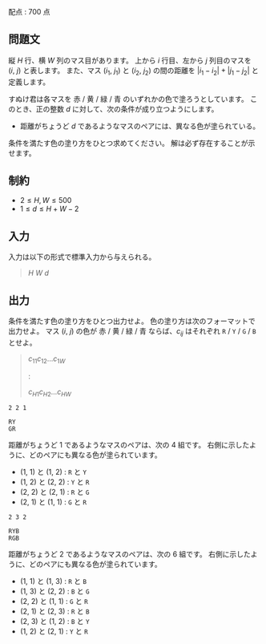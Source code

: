 配点 : $700$ 点

## 問題文

縦 $H$ 行、横 $W$ 列のマス目があります。
上から $i$ 行目、左から $j$ 列目のマスを $(i,\ j)$ と表します。
また、マス $(i_1,\ j_1)$ と $(i_2,\ j_2)$ の間の距離を $|i_1 - i_2| + |j_1 - j_2|$ と定義します。

すぬけ君は各マスを 赤 / 黄 / 緑 / 青 のいずれかの色で塗ろうとしています。
このとき、正の整数 $d$ に対して、次の条件が成り立つようにします。

- 距離がちょうど $d$ であるようなマスのペアには、異なる色が塗られている。

条件を満たす色の塗り方をひとつ求めてください。
解は必ず存在することが示せます。

## 制約

- $2 \leq H, W \leq 500$
- $1 \leq d \leq H + W - 2$

## 入力

入力は以下の形式で標準入力から与えられる。

> $H$ $W$ $d$

## 出力

条件を満たす色の塗り方をひとつ出力せよ。
色の塗り方は次のフォーマットで出力せよ。
マス $(i,\ j)$ の色が 赤 / 黄 / 緑 / 青 ならば、$c_{ij}$ はそれぞれ `R` / `Y` / `G` / `B` とせよ。

> $c_{11}$$c_{12}$$...$$c_{1W}$
> 
> $:$
> 
> $c_{H1}$$c_{H2}$$...$$c_{HW}$

```input1
2 2 1
```

```output1
RY
GR
```

距離がちょうど $1$ であるようなマスのペアは、次の $4$ 組です。
右側に示したように、どのペアにも異なる色が塗られています。

- $(1,\ 1)$ と $(1,\ 2)$ : `R` と `Y`
- $(1,\ 2)$ と $(2,\ 2)$ : `Y` と `R`
- $(2,\ 2)$ と $(2,\ 1)$ : `R` と `G`
- $(2,\ 1)$ と $(1,\ 1)$ : `G` と `R`

```input2
2 3 2
```

```output2
RYB
RGB
```

距離がちょうど $2$ であるようなマスのペアは、次の $6$ 組です。
右側に示したように、どのペアにも異なる色が塗られています。

- $(1,\ 1)$ と $(1,\ 3)$ : `R` と `B`
- $(1,\ 3)$ と $(2,\ 2)$ : `B` と `G`
- $(2,\ 2)$ と $(1,\ 1)$ : `G` と `R`
- $(2,\ 1)$ と $(2,\ 3)$ : `R` と `B`
- $(2,\ 3)$ と $(1,\ 2)$ : `B` と `Y`
- $(1,\ 2)$ と $(2,\ 1)$ : `Y` と `R`